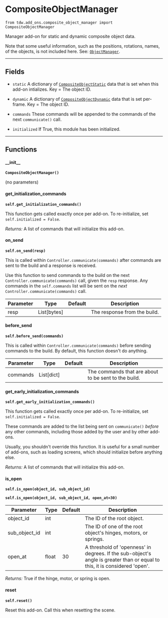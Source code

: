 # CompositeObjectManager

`from tdw.add_ons.composite_object_manager import CompositeObjectManager`

Manager add-on for static and dynamic composite object data.

Note that some useful information, such as the positions, rotations, names, of the objects, is not included here. See: [`ObjectManager`](object_manager.md).

***

## Fields

- `static` A dictionary of [`CompositeObjectStatic`](../object_data/composite_object/composite_object_static.md) data that is set when this add-on intializes. Key = The object ID.

- `dynamic` A dictionary of [`CompositeObjectDynamic`](../object_data/composite_object/composite_object_dynamic.md) data that is set per-frame. Key = The object ID.

- `commands` These commands will be appended to the commands of the next `communicate()` call.

- `initialized` If True, this module has been initialized.

***

## Functions

#### \_\_init\_\_

**`CompositeObjectManager()`**

(no parameters)

#### get_initialization_commands

**`self.get_initialization_commands()`**

This function gets called exactly once per add-on. To re-initialize, set `self.initialized = False`.

_Returns:_  A list of commands that will initialize this add-on.

#### on_send

**`self.on_send(resp)`**

This is called within `Controller.communicate(commands)` after commands are sent to the build and a response is received.

Use this function to send commands to the build on the next `Controller.communicate(commands)` call, given the `resp` response.
Any commands in the `self.commands` list will be sent on the *next* `Controller.communicate(commands)` call.

| Parameter | Type | Default | Description |
| --- | --- | --- | --- |
| resp |  List[bytes] |  | The response from the build. |

#### before_send

**`self.before_send(commands)`**

This is called within `Controller.communicate(commands)` before sending commands to the build. By default, this function doesn't do anything.

| Parameter | Type | Default | Description |
| --- | --- | --- | --- |
| commands |  List[dict] |  | The commands that are about to be sent to the build. |

#### get_early_initialization_commands

**`self.get_early_initialization_commands()`**

This function gets called exactly once per add-on. To re-initialize, set `self.initialized = False`.

These commands are added to the list being sent on `communicate()` *before* any other commands, including those added by the user and by other add-ons.

Usually, you shouldn't override this function. It is useful for a small number of add-ons, such as loading screens, which should initialize before anything else.

_Returns:_  A list of commands that will initialize this add-on.

#### is_open

**`self.is_open(object_id, sub_object_id)`**

**`self.is_open(object_id, sub_object_id, open_at=30)`**


| Parameter | Type | Default | Description |
| --- | --- | --- | --- |
| object_id |  int |  | The ID of the root object. |
| sub_object_id |  int |  | The ID of one of the root object's hinges, motors, or springs. |
| open_at |  float  | 30 | A threshold of 'openness' in degrees. If the sub-object's angle is greater than or equal to this, it is considered 'open'. |

_Returns:_  True if the hinge, motor, or spring is open.

#### reset

**`self.reset()`**

Reset this add-on. Call this when resetting the scene.